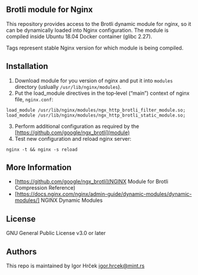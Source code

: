 Brotli module for Nginx
-----------------

This repository provides access to the Brotli dynamic module for nginx, so it can be dynamically loaded into Nginx configuration. The module is compiled inside Ubuntu 18.04 Docker container (glibc 2.27).

Tags represent stable Nginx version for which module is being compiled. 

Installation
-----------------
1. Download module for you version of nginx and put it into `modules` directory (uslually `/usr/lib/nginx/modules`).
2. Put the load_module directives in the top‑level (“main”) context of nginx file, `nginx.conf`:
```
load_module /usr/lib/nginx/modules/ngx_http_brotli_filter_module.so;
load_module /usr/lib/nginx/modules/ngx_http_brotli_static_module.so;
```
3. Perform additional configuration as required by the [https://github.com/google/ngx_brotli](module)
4. Test new configuration and reload nginx server:
```
nginx -t && nginx -s reload
```

More Information
-----------------
- [https://github.com/google/ngx_brotli](NGINX Module for Brotli Compression Reference)
- [https://docs.nginx.com/nginx/admin-guide/dynamic-modules/dynamic-modules/] NGINX Dynamic Modules

License
-----------------
GNU General Public License v3.0 or later

Authors
-----------------
This repo is maintained by Igor Hrček <igor.hrcek@mint.rs>